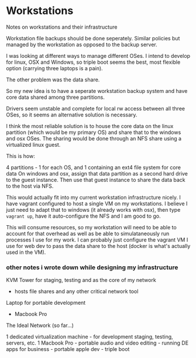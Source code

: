 # Workstations

Notes on workstations and their infrastructure

Workstation file backups should be done seperately. Similar policies but managed
by the workstation as opposed to the backup server.

I was looking at different ways to manage different OSes. I intend to develop
for linux, OSX and Windows, so triple boot seems the best, most flexible option
  (carrying three laptops is a pain).

The other problem was the data share.

So my new idea is to have a seperate workstation backup system and have core
data shared among three partitions.

Drivers seem unstable and complete for local rw access between all three OSes,
so it seems an alternative solution is necessary.

I think the most reliable solution is to house the core data on the linux
partition (which would be my primary OS) and share that to the windows and osx
OSes. The sharing would be done through an NFS share using a virtualized linux
guest.

This is how:

4 partitions - 1 for each OS, and 1 containing an ext4 file system for core data
On windows and osx, assign that data partition as a second hard drive to the
guest instance. Then use that guest instance to share the data back to the host
via NFS.

This would actually fit into my current workstation infrastructure nicely. I
have vagrant configured to host a single VM on my workstations. I believe I just
need to adapt that to windows (it already works with osx), then type `vagrant
up`, have it auto-configure the NFS and I am good to go.

This will consume resources, so my workstation will need to be able to account
for that overhead as well as be able to simulataneously run processes I use for
  my work. I can probably just configure the vagrant VM I use for web dev to
  pass the data share to the host (docker is what's actually used in the VM).

### other notes i wrote down while designing my infrastructure

KVM Tower for staging, testing and as the core of my network
  - hosts file shares and any other critical network tool

Laptop for portable development
  - Macbook Pro

The Ideal Network (so far...)

  1 dedicated virtualization machine
    - for development staging, testing, servers, etc.
  1 Macbook Pro
    - portable audio and video editing
    - running DE apps for business
    - portable apple dev
    - triple boot

